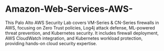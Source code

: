 # Amazon-Web-Services-AWS-
This Palo Alto AWS Security Lab covers VM-Series &amp; CN-Series firewalls in AWS, focusing on Zero Trust policies, Log4j attack defense, ML-powered threat prevention, and Kubernetes security. It includes firewall deployment, AWS CloudWatch integration, and Kubernetes workload protection, providing hands-on cloud security expertise.
